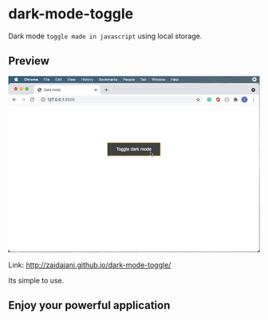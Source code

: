 # dark-mode-toggle

Dark mode `toggle made in javascript` using local storage.

## Preview

![demo](./demo.gif)

Link: http://zaidajani.github.io/dark-mode-toggle/

Its simple to use.

## Enjoy your powerful application
